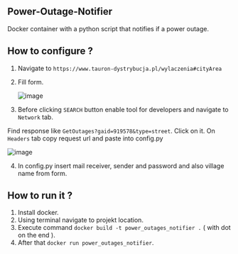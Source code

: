 ## Power-Outage-Notifier
Docker container with a python script that notifies if a power outage.

## How to configure ?

1. Navigate to `https://www.tauron-dystrybucja.pl/wylaczenia#cityArea` 
2. Fill form.


    ![image](https://user-images.githubusercontent.com/70263671/172254266-586ad78d-d4cc-4519-8ac3-b64aecb28487.png)

 3. Before clicking `SEARCH` button enable tool for developers and navigate to `Network` tab.
  
  Find response like `GetOutages?gaid=919578&type=street`. Click on it. On `Headers` tab copy request url and paste into config.py


   ![image](https://user-images.githubusercontent.com/70263671/172254837-4a15da15-afe3-4229-b2fb-dcae1e421ae5.png)

4. In config.py insert mail receiver, sender and password and also village name from form. 


## How to run it ?

1. Install docker.
2. Using terminal navigate to projekt location.
3. Execute command `docker build -t power_outages_notifier .` ( with dot on the end ).  
4. After that `docker run power_outages_notifier`.
